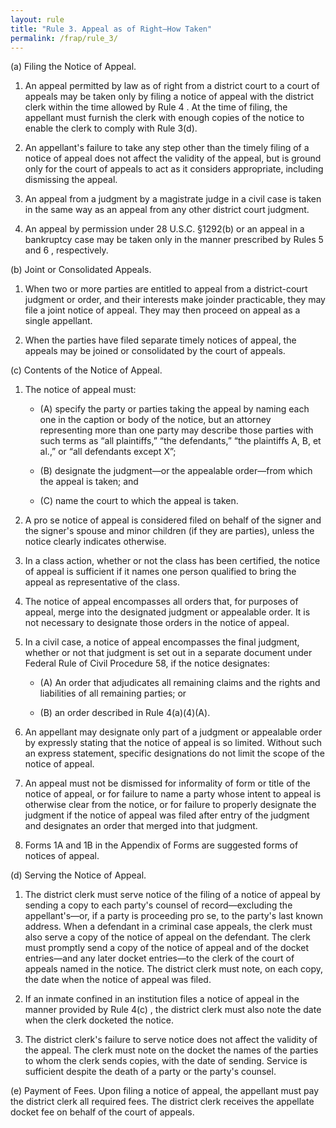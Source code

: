 ```yaml
---
layout: rule
title: "Rule 3. Appeal as of Right—How Taken"
permalink: /frap/rule_3/
---
```


(a) Filing the Notice of Appeal.


1. An appeal permitted by law as of right from a district court to a court of appeals may be taken only by filing a notice of appeal with the district clerk within the time allowed by Rule 4 . At the time of filing, the appellant must furnish the clerk with enough copies of the notice to enable the clerk to comply with Rule 3(d).


2. An appellant's failure to take any step other than the timely filing of a notice of appeal does not affect the validity of the appeal, but is ground only for the court of appeals to act as it considers appropriate, including dismissing the appeal.


3. An appeal from a judgment by a magistrate judge in a civil case is taken in the same way as an appeal from any other district court judgment.


4. An appeal by permission under 28 U.S.C. §1292(b) or an appeal in a bankruptcy case may be taken only in the manner prescribed by Rules 5 and 6 , respectively.


(b) Joint or Consolidated Appeals.


1. When two or more parties are entitled to appeal from a district-court judgment or order, and their interests make joinder practicable, they may file a joint notice of appeal. They may then proceed on appeal as a single appellant.


2. When the parties have filed separate timely notices of appeal, the appeals may be joined or consolidated by the court of appeals.


(c) Contents of the Notice of Appeal.


1. The notice of appeal must:


    - (A) specify the party or parties taking the appeal by naming each one in the caption or body of the notice, but an attorney representing more than one party may describe those parties with such terms as “all plaintiffs,” “the defendants,” “the plaintiffs A, B, et al.,” or “all defendants except X”;


    - (B) designate the judgment—or the appealable order—from which the appeal is taken; and


    - (C) name the court to which the appeal is taken.


2. A pro se notice of appeal is considered filed on behalf of the signer and the signer's spouse and minor children (if they are parties), unless the notice clearly indicates otherwise.


3. In a class action, whether or not the class has been certified, the notice of appeal is sufficient if it names one person qualified to bring the appeal as representative of the class.


4. The notice of appeal encompasses all orders that, for purposes of appeal, merge into the designated judgment or appealable order. It is not necessary to designate those orders in the notice of appeal.


5. In a civil case, a notice of appeal encompasses the final judgment, whether or not that judgment is set out in a separate document under Federal Rule of Civil Procedure 58, if the notice designates:


    - (A) An order that adjudicates all remaining claims and the rights and liabilities of all remaining parties; or


    - (B) an order described in Rule 4(a)(4)(A).


6. An appellant may designate only part of a judgment or appealable order by expressly stating that the notice of appeal is so limited. Without such an express statement, specific designations do not limit the scope of the notice of appeal.


7. An appeal must not be dismissed for informality of form or title of the notice of appeal, or for failure to name a party whose intent to appeal is otherwise clear from the notice, or for failure to properly designate the judgment if the notice of appeal was filed after entry of the judgment and designates an order that merged into that judgment.


8. Forms 1A and 1B in the Appendix of Forms are suggested forms of notices of appeal.


(d) Serving the Notice of Appeal.


1. The district clerk must serve notice of the filing of a notice of appeal by sending a copy to each party's counsel of record—excluding the appellant's—or, if a party is proceeding pro se, to the party's last known address. When a defendant in a criminal case appeals, the clerk must also serve a copy of the notice of appeal on the defendant. The clerk must promptly send a copy of the notice of appeal and of the docket entries—and any later docket entries—to the clerk of the court of appeals named in the notice. The district clerk must note, on each copy, the date when the notice of appeal was filed.


2. If an inmate confined in an institution files a notice of appeal in the manner provided by Rule 4(c) , the district clerk must also note the date when the clerk docketed the notice.


3. The district clerk's failure to serve notice does not affect the validity of the appeal. The clerk must note on the docket the names of the parties to whom the clerk sends copies, with the date of sending. Service is sufficient despite the death of a party or the party's counsel.


(e) Payment of Fees. Upon filing a notice of appeal, the appellant must pay the district clerk all required fees. The district clerk receives the appellate docket fee on behalf of the court of appeals.
